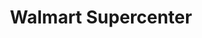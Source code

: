 ---
title: "Walmart Supercenter"
url: /springdale/walmart-supercenter-elm-springs-road/
shop: Supermarkt
---
